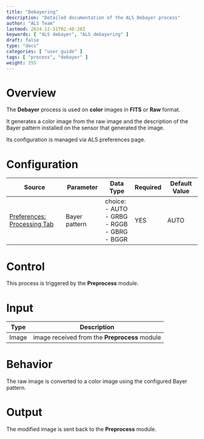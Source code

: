 ```yaml
---
title: "Debayering"
description: "Detailed documentation of the ALS Debayer process"
author: "ALS Team"
lastmod: 2024-12-31T02:48:28Z
keywords: [ "ALS debayer", "ALS debayering" ]
draft: false
type: "docs"
categories: [ "user guide" ]
tags: [ "process", "debayer" ]
weight: 355
---
```


# Overview

The **Debayer** process is used on **color** images in **FITS** or **Raw** format.

It generates a color image from the raw image and the description of the Bayer pattern installed on the sensor that
generated the image.

Its configuration is managed via ALS preferences page.

# Configuration

| Source                                                                  | Parameter     | Data Type | Required | Default Value |
|-------------------------------------------------------------------------|---------------|-----------|----------|---------------|
| [Preferences: Processing Tab](../../../userguide/preferences/processing/#debayer) | Bayer pattern | choice: <br>- AUTO<br>- GRBG<br>- RGGB<br>- GBRG<br>- BGGR | YES      | AUTO          |


# Control

This process is triggered by the **Preprocess** module.

# Input

| Type  | Description                                   |
|-------|-----------------------------------------------|
| Image | image received from the **Preprocess** module |

# Behavior

The raw image is converted to a color image using the configured Bayer pattern.

# Output

The modified image is sent back to the **Preprocess** module.